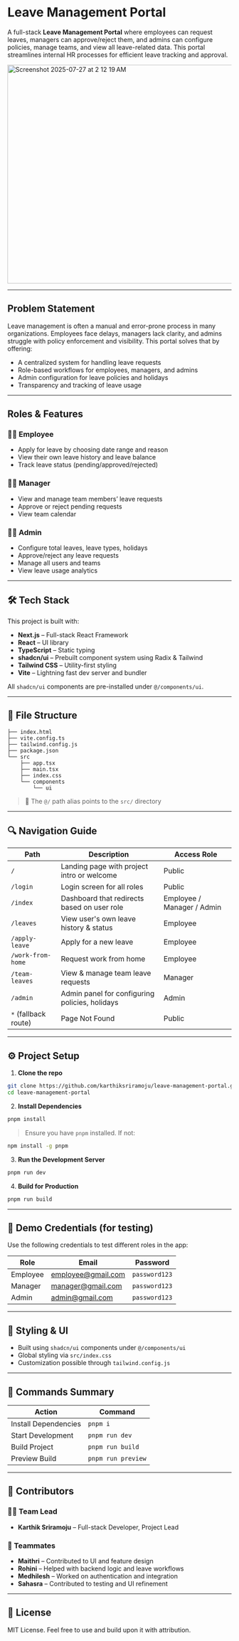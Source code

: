 # Leave Management Portal 
A full-stack **Leave Management Portal** where employees can request leaves, managers can approve/reject them, and admins can configure policies, manage teams, and view all leave-related data. This portal streamlines internal HR processes for efficient leave tracking and approval.


<img width="1080" height="492" alt="Screenshot 2025-07-27 at 2 12 19 AM" src="https://github.com/user-attachments/assets/4ddc83f4-94cd-4a1d-8639-83a8461c9c66" />

---

##  Problem Statement

Leave management is often a manual and error-prone process in many organizations. Employees face delays, managers lack clarity, and admins struggle with policy enforcement and visibility. This portal solves that by offering:

- A centralized system for handling leave requests
- Role-based workflows for employees, managers, and admins
- Admin configuration for leave policies and holidays
- Transparency and tracking of leave usage

---

## Roles & Features

### 👨‍💼 Employee
- Apply for leave by choosing date range and reason
- View their own leave history and leave balance
- Track leave status (pending/approved/rejected)

### 🧑‍🏫 Manager
- View and manage team members’ leave requests
- Approve or reject pending requests
- View team calendar

### 👩‍💻 Admin
- Configure total leaves, leave types, holidays
- Approve/reject any leave requests
- Manage all users and teams
- View leave usage analytics 

---

## 🛠️ Tech Stack

This project is built with:

- **Next.js** – Full-stack React Framework
- **React** – UI library
- **TypeScript** – Static typing
- **shadcn/ui** – Prebuilt component system using Radix & Tailwind
- **Tailwind CSS** – Utility-first styling
- **Vite** – Lightning fast dev server and bundler

All `shadcn/ui` components are pre-installed under `@/components/ui`.

---

## 📁 File Structure

```
├── index.html
├── vite.config.ts
├── tailwind.config.js
├── package.json
└── src
    ├── app.tsx
    ├── main.tsx
    ├── index.css
    └── components
        └── ui         
```

> 📌 The `@/` path alias points to the `src/` directory

---

## 🔍 Navigation Guide

| Path                   | Description                                      | Access Role       |
|------------------------|--------------------------------------------------|-------------------|
| `/`                    | Landing page with project intro or welcome      | Public            |
| `/login`               | Login screen for all roles                      | Public            |
| `/index`               | Dashboard that redirects based on user role     | Employee / Manager / Admin |
| `/leaves`              | View user's own leave history & status          | Employee          |
| `/apply-leave`         | Apply for a new leave                           | Employee          |
| `/work-from-home`      | Request work from home                          | Employee          |
| `/team-leaves`         | View & manage team leave requests               | Manager           |
| `/admin`               | Admin panel for configuring policies, holidays  | Admin             |
| `*` (fallback route)   | Page Not Found                                  | Public            |

---

## ⚙️ Project Setup

1. **Clone the repo**

```bash
git clone https://github.com/karthiksriramoju/leave-management-portal.git
cd leave-management-portal
```

2. **Install Dependencies**

```bash
pnpm install
```

> Ensure you have `pnpm` installed. If not:

```bash
npm install -g pnpm
```

3. **Run the Development Server**

```bash
pnpm run dev
```

4. **Build for Production**

```bash
pnpm run build
```

---
## 🔐 Demo Credentials (for testing)

Use the following credentials to test different roles in the app:

| Role     | Email                         | Password      |
|----------|-------------------------------|---------------|
| Employee | employee@gmail.com | `password123` |
| Manager  | manager@gmail.com   | `password123` |
| Admin    | admin@gmail.com      | `password123` |

---

## 🎨 Styling & UI

- Built using `shadcn/ui` components under `@/components/ui`
- Global styling via `src/index.css`
- Customization possible through `tailwind.config.js`

---

## 🧾 Commands Summary

| Action                | Command             |
|----------------------|---------------------|
| Install Dependencies | `pnpm i`            |
| Start Development    | `pnpm run dev`      |
| Build Project        | `pnpm run build`    |
| Preview Build        | `pnpm run preview`  |

---

## 🙌 Contributors

### 👨‍💻 Team Lead
- **Karthik Sriramoju** – Full-stack Developer, Project Lead

### 👥 Teammates
- **Maithri** – Contributed to UI and feature design  
- **Rohini** – Helped with backend logic and leave workflows  
- **Medhilesh** – Worked on authentication and integration  
- **Sahasra** – Contributed to testing and UI refinement

---

## 📄 License

MIT License. Feel free to use and build upon it with attribution.
